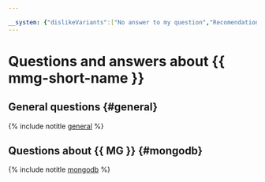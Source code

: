 ```yaml
---

__system: {"dislikeVariants":["No answer to my question","Recomendations didn't help","The content doesn't match title","Other"]}
---
```

# Questions and answers about {{ mmg-short-name }}

## General questions {#general}

{% include notitle [general](general.md) %}

## Questions about {{ MG }} {#mongodb}

{% include notitle [mongodb](mongodb.md) %}

